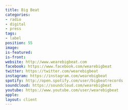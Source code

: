 ```yaml
---
title: Big Beat
categories:
- radio
- digital
- press
tags:
- label
position: 55
image: 
is-featured: 
is-front: 
website: http://www.wearebigbeat.com
facebook: https://www.facebook.com/wearebigbeat
twitter: https://twitter.com/wearebigbeat
instagram: https://instagram.com/wearebigbeat
spotify: http://open.spotify.com/user/bigbeatrecords
soundcloud: https://soundcloud.com/wearebigbeat
youtube: https://www.youtube.com/user/wearebigbeat
apple: 
layout: client
---
```


